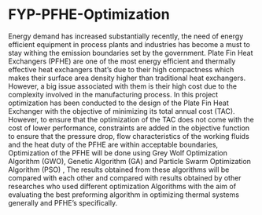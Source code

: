 # FYP-PFHE-Optimization
Energy demand has increased substantially recently, the need of energy efficient equipment in process plants and industries has become a must to stay withing the emission boundaries set by the government. Plate Fin Heat Exchangers (PFHE) are one of the most energy efficient and thermally effective heat exchangers that’s due to their high compactness which makes their surface area density higher than traditional heat exchangers. However, a big issue associated with them is their high cost due to the complexity involved in the manufacturing process. In this project optimization has been conducted to the design of the Plate Fin Heat Exchanger with the objective of minimizing its total annual cost (TAC). However, to ensure that the optimization of the TAC does not come with the cost of lower performance, constraints are added in the objective function to ensure that the pressure drop, flow characteristics of the working fluids and the heat duty of the PFHE are within acceptable boundaries, Optimization of the PFHE will be done using Grey Wolf Optimization Algorithm (GWO), Genetic Algorithm (GA) and Particle Swarm Optimization Algorithm (PSO) , The results obtained from these algorithms will be compared with each other and compared with results obtained by other researches who used different optimization Algorithms with the aim of evaluating the best preforming algorithm in optimizing thermal systems generally and PFHE’s specifically.
